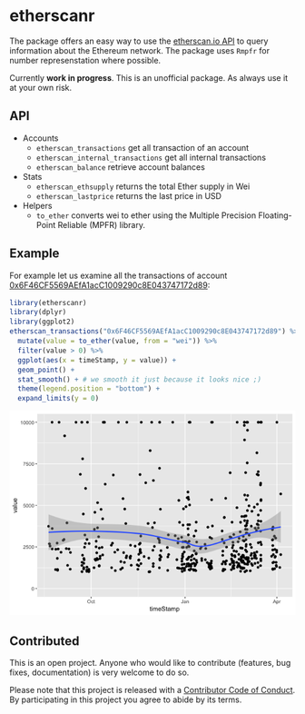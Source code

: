 <!-- README.md is generated from README.Rmd. Please edit that file -->
etherscanr
==========

The package offers an easy way to use the [etherscan.io API](https://etherscan.io/apis) to query information about the Ethereum network. The package uses `Rmpfr` for number represenstation where possible.

Currently **work in progress**. This is an unofficial package. As always use it at your own risk.

API
---

-   Accounts
    -   `etherscan_transactions` get all transaction of an account
    -   `etherscan_internal_transactions` get all internal transactions
    -   `etherscan_balance` retrieve account balances
-   Stats
    -   `etherscan_ethsupply` returns the total Ether supply in Wei
    -   `etherscan_lastprice` returns the last price in USD
-   Helpers
    -   `to_ether` converts wei to ether using the Multiple Precision Floating-Point Reliable (MPFR) library.

Example
-------

For example let us examine all the transactions of account [0x6F46CF5569AEfA1acC1009290c8E043747172d89](https://etherscan.io/address/0x6F46CF5569AEfA1acC1009290c8E043747172d89):

``` r
library(etherscanr)
library(dplyr)
library(ggplot2)
etherscan_transactions("0x6F46CF5569AEfA1acC1009290c8E043747172d89") %>% 
  mutate(value = to_ether(value, from = "wei")) %>% 
  filter(value > 0) %>% 
  ggplot(aes(x = timeStamp, y = value)) + 
  geom_point() +
  stat_smooth() + # we smooth it just because it looks nice ;)
  theme(legend.position = "bottom") + 
  expand_limits(y = 0)
```

![](README-example-1.png)

Contributed
-----------

This is an open project. Anyone who would like to contribute (features, bug fixes, documentation) is very welcome to do so.

Please note that this project is released with a [Contributor Code of Conduct](CONDUCT.md). By participating in this project you agree to abide by its terms.
